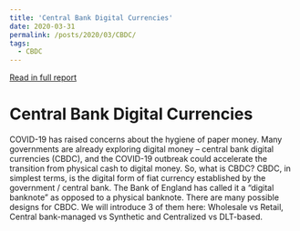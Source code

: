 ```yaml
---
title: 'Central Bank Digital Currencies'
date: 2020-03-31
permalink: /posts/2020/03/CBDC/
tags:
  - CBDC
---
```


[Read in full report](https://digitalcurrency.economist.com/central-bank-digital-currency/)

Central Bank Digital Currencies
======
COVID-19 has raised concerns about the hygiene of paper money. Many governments are already exploring digital money – central bank digital currencies (CBDC), and the COVID-19 outbreak could accelerate the transition from physical cash to digital money. So, what is CBDC? CBDC, in simplest terms, is the digital form of fiat currency established by the government / central bank. The Bank of England has called it a “digital banknote” as opposed to a physical banknote. There are many possible designs for CBDC. We will introduce 3 of them here: Wholesale vs Retail, Central bank-managed vs Synthetic and Centralized vs DLT-based.
